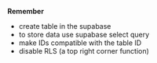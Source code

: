 **Remember**

- create table in the supabase
- to store data use supabase select query
- make IDs compatible with the table ID
- disable RLS (a top right corner function)
